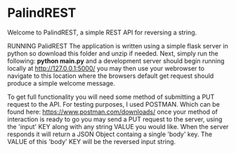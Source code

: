 # PalindREST
Welcome to PalindREST, a simple REST API for reversing a string. 

RUNNING PalidREST
The application is written using a simple flask server in python so download this folder and unzip if needed.
Next, simply run the following:
  **python main.py**
and a development server should begin running locally at http://127.0.0.1:5000/
you may then use your webrowser to navigate to this location where the browsers default get request should produce a simple welcome message.

To get full functionality you will need some method of submitting a PUT request to the API. For testing purposes, I used POSTMAN. Which can be found here:
  https://www.postman.com/downloads/
once your method of interaction is ready to go you may send a PUT request to the server, using the 'input' KEY 
along with any string VALUE you would like.
When the server responds it will return a JSON Object containg a single 'body' key.
The VALUE of this 'body' KEY will be the reversed input string.
